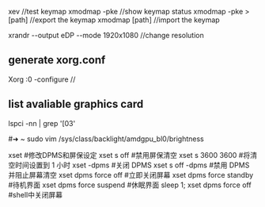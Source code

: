 xev		//test keymap
xmodmap -pke	//show keymap status
xmodmap -pke > [path]	//export the keymap
xmodmap [path]		//import the keymap

xrandr --output eDP --mode 1920x1080		//change resolution

generate xorg.conf
---
Xorg :0 -configure                      //

list avaliable graphics card
---
lspci -nn | grep '\[03'

#➜  ~ sudo vim /sys/class/backlight/amdgpu_bl0/brightness

xset #修改DPMS和屏保设定
xset s off				#禁用屏保清空
xset s 3600 3600			#将清空时间设置到 1 小时
xset -dpms                              #关闭 DPMS
xset s off -dpms			#禁用 DPMS 并阻止屏幕清空
xset dpms force off			#立即关闭屏幕
xset dpms force standby		        #待机界面
xset dpms force suspend		        #休眠界面
sleep 1; xset dpms force off            #shell中关闭屏幕
